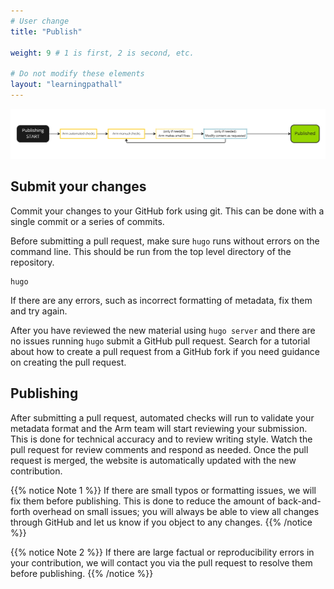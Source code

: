 ```yaml
---
# User change
title: "Publish"

weight: 9 # 1 is first, 2 is second, etc.

# Do not modify these elements
layout: "learningpathall"
---
```

![alt-text #center](3-publishing-process.PNG "Publishing process")

## Submit your changes

Commit your changes to your GitHub fork using git. This can be done with a single commit or a series of commits. 

Before submitting a pull request, make sure `hugo` runs without errors on the command line. This should be run from the top level directory of the repository. 

```console
hugo
```

If there are any errors, such as incorrect formatting of metadata, fix them and try again. 

After you have reviewed the new material using `hugo server` and there are no issues running `hugo` submit a GitHub pull request. Search for a tutorial about how to create a pull request from a GitHub fork if you need guidance on creating the pull request. 

## Publishing

After submitting a pull request, automated checks will run to validate your metadata format and the Arm team will start reviewing your submission. This is done for technical accuracy and to review writing style. Watch the pull request for review comments and respond as needed. Once the pull request is merged, the website is automatically updated with the new contribution. 

{{% notice Note 1 %}}
If there are small typos or formatting issues, we will fix them before publishing. This is done to reduce the amount of back-and-forth overhead on small issues; you will always be able to view all changes through GitHub and let us know if you object to any changes.
{{% /notice %}}

{{% notice Note 2 %}}
If there are large factual or reproducibility errors in your contribution, we will contact you via the pull request to resolve them before publishing.
{{% /notice %}}
